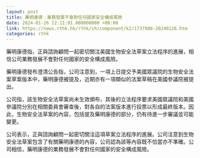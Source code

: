 ```yaml
---
layout: post
title: 藥明康德：業務發展不會對任何國家安全構成風險
date: 2024-01-26 22:11:01.000000000 +08:00
link: https://news.rthk.hk/rthk/ch/component/k2/1737980-20240126.htm
categories: rthk
---
```


藥明康德指，正與諮詢顧問一起密切關注美國生物安全法草案立法程序的進展，相信公司業務發展不會對任何國家的安全構成風險。

藥明康德發布澄清公告指，公司注意到，一項上日提交予美國眾議院的生物安全法案草案版本中，藥明康德被提及，近期亦有一項類似的法案草稿在美國參議院被提出。

公司指，該生物安全法草案尚未生效頒布，其後的立法程序要求美國眾議院和美國參議院分別在相關委員會審查後，對各自的法案版本進行投票以形成最終版本。因此，生物安全法草案的內容，包括提及藥明康德的部分，仍有待進一步審議並可能變更。

公司表示，正與諮詢顧問一起密切關注這項草案立法程序的進展。公司注意到生物安全法草案包含了有關藥明康德的內容，公司認為該等內容既不恰當亦不準確。公司相信，藥明康德的業務發展不會對任何國家的安全構成風險。
